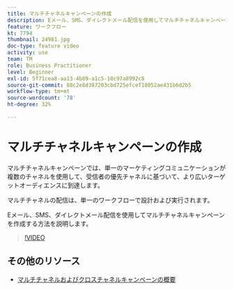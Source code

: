 ```yaml
---
title: マルチチャネルキャンペーンの作成
description: Eメール、SMS、ダイレクトメール配信を使用してマルチチャネルキャンペーンを作成する方法を説明します。
feature: ワークフロー
kt: 7794
thumbnail: 24981.jpg
doc-type: feature video
activity: use
team: TM
role: Business Practitioner
level: Beginner
exl-id: 5f71cea8-aa13-4b89-a1c5-10c97a8992c8
source-git-commit: 88c2e8d387203cbd725efcef18052ae431b6d2b5
workflow-type: tm+mt
source-wordcount: '78'
ht-degree: 32%

---
```


# マルチチャネルキャンペーンの作成

マルチチャネルキャンペーンでは、単一のマーケティングコミュニケーションが複数のチャネルを使用して、受信者の優先チャネルに基づいて、より広いターゲットオーディエンスに到達します。

マルチチャネルの配信は、単一のワークフローで設計および実行されます。

Eメール、SMS、ダイレクトメール配信を使用してマルチチャネルキャンペーンを作成する方法を説明します。

>[!VIDEO](https://video.tv.adobe.com/v/24981?quality=12)

## その他のリソース

* [マルチチャネルおよびクロスチャネルキャンペーンの概要](/help/orchestrate-campaigns/introduction-to-cross-and-multi-channel-campaigns.md)
